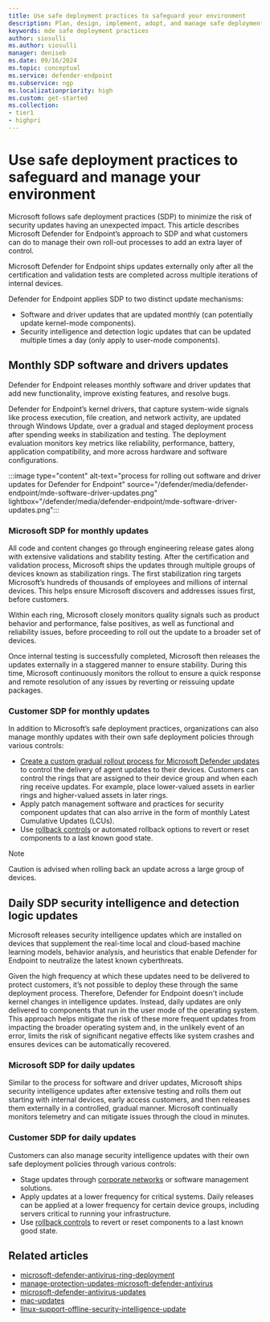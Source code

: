 ```yaml
---
title: Use safe deployment practices to safeguard your environment
description: Plan, design, implement, adopt, and manage safe deployment practices to safeguard and manage your environment
keywords: mde safe deployment practices
author: siosulli
ms.author: siosulli
manager: deniseb
ms.date: 09/16/2024
ms.topic: conceptual
ms.service: defender-endpoint
ms.subservice: ngp
ms.localizationpriority: high
ms.custom: get-started
ms.collection:
- tier1
- highpri
---
```


# Use safe deployment practices to safeguard and manage your environment

Microsoft follows safe deployment practices (SDP) to minimize the risk of security updates having an unexpected impact. This article describes Microsoft Defender for Endpoint’s approach to SDP and what customers can do to manage their own roll-out processes to add an extra layer of control.

Microsoft Defender for Endpoint ships updates externally only after all the certification and validation tests are completed across multiple iterations of internal devices. 

Defender for Endpoint applies SDP to two distinct update mechanisms:

- Software and driver updates that are updated monthly (can potentially update kernel-mode components).
- Security intelligence and detection logic updates that can be updated multiple times a day (only apply to user-mode components).

## Monthly SDP software and drivers updates

Defender for Endpoint releases monthly software and driver updates that add new functionality, improve existing features, and resolve bugs. 

Defender for Endpoint’s kernel drivers, that capture system-wide signals like process execution, file creation, and network activity, are updated through Windows Update, over a gradual and staged deployment process after spending weeks in stabilization and testing. The deployment evaluation monitors key metrics like reliability, performance, battery, application compatibility, and more across hardware and software configurations. 

:::image type="content" alt-text="process for rolling out software and driver updates for Defender for Endpoint" source="/defender/media/defender-endpoint/mde-software-driver-updates.png" lightbox="/defender/media/defender-endpoint/mde-software-driver-updates.png":::

### Microsoft SDP for monthly updates

All code and content changes go through engineering release gates along with extensive validations and stability testing. After the certification and validation process, Microsoft ships the updates through multiple groups of devices known as stabilization rings. The first stabilization ring targets Microsoft’s hundreds of thousands of employees and millions of internal devices. This helps ensure Microsoft discovers and addresses issues first, before customers.
 
Within each ring, Microsoft closely monitors quality signals such as product behavior and performance, false positives, as well as functional and reliability issues, before proceeding to roll out the update to a broader set of devices.
 
Once internal testing is successfully completed, Microsoft then releases the updates externally in a staggered manner to ensure stability. During this time, Microsoft continuously monitors the rollout to ensure a quick response and remote resolution of any issues by reverting or reissuing update packages.

### Customer SDP for monthly updates 

In addition to Microsoft’s safe deployment practices, organizations can also manage monthly updates with their own safe deployment policies through various controls:

- [Create a custom gradual rollout process for Microsoft Defender updates](configure-updates.md) to control the delivery of agent updates to their devices. Customers can control the rings that are assigned to their device group and when each ring receive updates. For example, place lower-valued assets in earlier rings and higher-valued assets in later rings.
- Apply patch management software and practices for security component updates that can also arrive in the form of monthly Latest Cumulative Updates (LCUs).
- Use [rollback controls](microsoft-defender-antivirus-updates.md#how-to-roll-back-an-update) or automated rollback options to revert or reset components to a last known good state. 

> [!NOTE]
> Caution is advised when rolling back an update across a large group of devices.

## Daily SDP security intelligence and detection logic updates

Microsoft releases security intelligence updates which are installed on devices that supplement the real-time local and cloud-based machine learning models, behavior analysis, and heuristics that enable Defender for Endpoint to neutralize the latest known cyberthreats.

Given the high frequency at which these updates need to be delivered to protect customers, it’s not possible to deploy these through the same deployment process. Therefore, Defender for Endpoint doesn't include kernel changes in intelligence updates. Instead, daily updates are only delivered to components that run in the user mode of the operating system. This approach helps mitigate the risk of these more frequent updates from impacting the broader operating system and, in the unlikely event of an error, limits the risk of significant negative effects like system crashes and ensures devices can be automatically recovered.

### Microsoft SDP for daily updates 

Similar to the process for software and driver updates, Microsoft ships security intelligence updates after extensive testing and rolls them out starting with internal devices, early access customers, and then releases them externally in a controlled, gradual manner. Microsoft continually monitors telemetry and can mitigate issues through the cloud in minutes.

### Customer SDP for daily updates

Customers can also manage security intelligence updates with their own safe deployment policies through various controls:

- Stage updates through [corporate networks](microsoft-defender-antivirus-ring-deployment-group-policy-network-share.md#setting-up-the-pilot-environment) or software management solutions.
- Apply updates at a lower frequency for critical systems. Daily releases can be applied at a lower frequency for certain device groups, including servers critical to running your infrastructure.
- Use [rollback controls](microsoft-defender-antivirus-updates.md#how-to-roll-back-an-update) to revert or reset components to a last known good state.

## Related articles

- [microsoft-defender-antivirus-ring-deployment](microsoft-defender-antivirus-ring-deployment.md)
- [manage-protection-updates-microsoft-defender-antivirus](manage-protection-updates-microsoft-defender-antivirus.md)
- [microsoft-defender-antivirus-updates](microsoft-defender-antivirus-updates.md)
- [mac-updates](mac-updates.md)
- [linux-support-offline-security-intelligence-update](linux-support-offline-security-intelligence-update.md)
